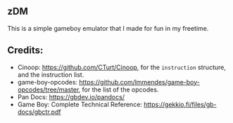 ## zDM ##
This is a simple gameboy emulator that I made for fun in my freetime.

## Credits: ##
- Cinoop: https://github.com/CTurt/Cinoop, for the `instruction` structure, and the instruction list.
- game-boy-opcodes: https://github.com/lmmendes/game-boy-opcodes/tree/master, for the list of the opcodes.
- Pan Docs: https://gbdev.io/pandocs/
- Game Boy: Complete Technical Reference: https://gekkio.fi/files/gb-docs/gbctr.pdf
